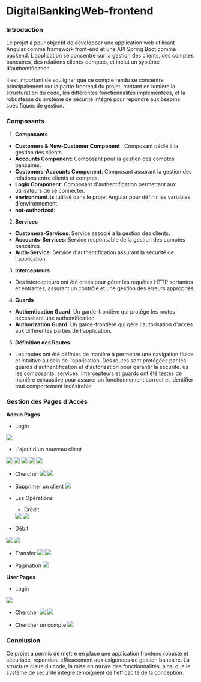 # DigitalBankingWeb-frontend

### Introduction
Le projet a pour objectif de développer une application web utilisant Angular comme 
framework front-end et une API Spring Boot comme backend. L'application se concentre 
sur la gestion des clients, des comptes bancaires, des relations clients-comptes,
et inclut un système d'authentification.

Il est important de souligner que ce compte rendu se concentre principalement sur la partie frontend du projet, mettant en lumière la structuration du code, les différentes fonctionnalités implémentées, et la robustesse du système de sécurité intégré pour répondre aux besoins spécifiques de gestion.


### Composants

1. **Composants**
- **Customers & New-Customer Component** : Composant dédié à la gestion des clients.
- **Accounts Component**: Composant pour la gestion des comptes bancaires.
- **Customers-Accounts Component**: Composant assurant la gestion des relations entre clients et comptes.
- **Login Component**: Composant d'authentification permettant aux utilisateurs de se connecter.
- **environment.ts** :utilisé dans le projet Angular pour définir les variables d'environnement.
- **not-authorized**:

2. **Services**
  - **Customers-Services**: Service associé à la gestion des clients.
  - **Accounts-Services**: Service responsable de la gestion des comptes bancaires.
  - **Auth-Service**: Service d'authentification assurant la sécurité de l'application.

3. **Intercepteurs**
  - Des intercepteurs ont été créés pour gérer les requêtes HTTP sortantes et entrantes, assurant un contrôle et une gestion des erreurs appropriés.

4. **Guards**
  - **Authentication Guard**: Un garde-frontière qui protège les routes nécessitant une authentification.
  - **Authorization Guard**: Un garde-frontière qui gère l'autorisation d'accès aux différentes parties de l'application.

5. **Définition des Routes**
  - Les routes ont été définies de manière à permettre une navigation fluide et intuitive au sein de l'application. Des routes sont protégées par les guards d'authentification et d'autorisation pour garantir la sécurité.
us les composants, services, intercepteurs et guards ont été testés de manière exhaustive pour assurer un fonctionnement correct et identifier tout comportement indésirable.

### Gestion des Pages d'Accès
**Admin Pages**

- Login
<img src="captures/login_admin.PNG">

- L'ajout d'un nouveau client
<img src="captures/new_cutomer_form_admin.png">
<img src="captures/new_customer_form_validate_champs_admin.PNG">
<img src="captures/new_customer_form_rempli_admin.PNG">
<img src="captures/new_customer_form_validate_champs_message_sucess_admin.PNG">
<img src="captures/new_customer_apres_ajout_admin.PNG">

- Chercher
  <img src="captures/search_customer_admin.PNG">
  <img src="captures/search_customer_admin_nom.png">

- Supprimer un client
  <img src="captures/delete_customer_admin.PNG">

- Les Opérations
  + Crédit
  <img src="captures/credit_operation_admin.PNG">
  <img src="captures/apres_credit_operation_admin.PNG">
 + Débit
  <img src="captures/debit_operation_admin.PNG">
  <img src="captures/apres_debit_operation_admin.PNG">

 + Transfer
    <img src="captures/transfer_operation_admin.PNG">
    <img src="captures/apres_tansfer_operation_admin.PNG">

- Pagination
  <img src="captures/pagination.PNG">


**User Pages**

- Login
<img src="captures/login_user.PNG">

- Chercher
    <img src="captures/search_customer_user.PNG">
    <img src="captures/search_customer_user_by_nom.PNG">

- Chercher un compte
  <img src="captures/account_user.PNG">



### Conclusion
Ce projet a permis de mettre en place une application frontend robuste et sécurisée, répondant efficacement aux exigences de gestion bancaire. La structure claire du code, la mise en œuvre des fonctionnalités, ainsi que le système de sécurité intégré témoignent de l'efficacité de la conception.
